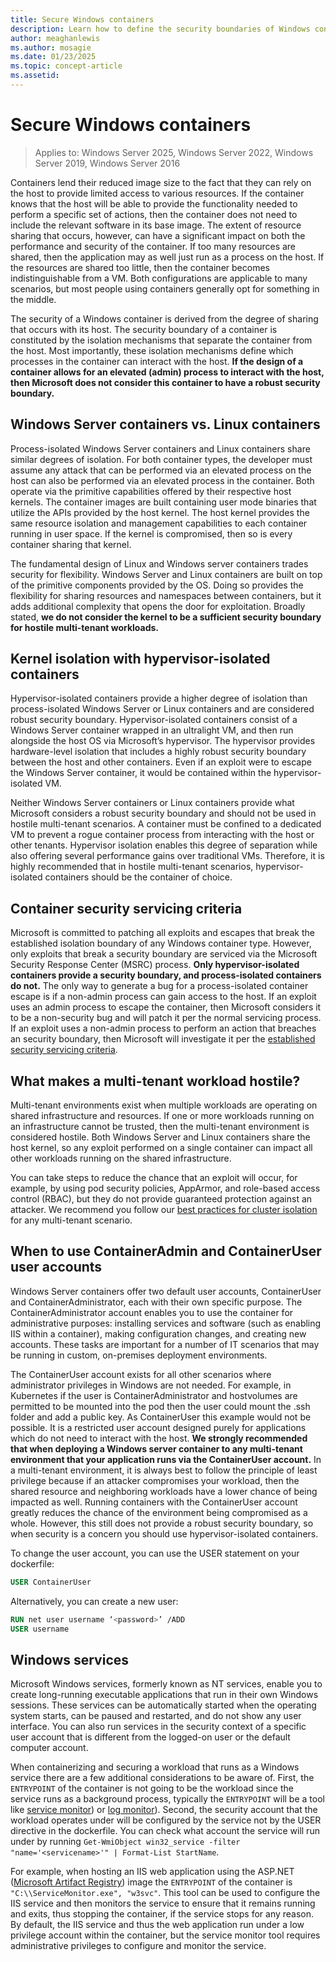 ```yaml
---
title: Secure Windows containers
description: Learn how to define the security boundaries of Windows containers.
author: meaghanlewis
ms.author: mosagie
ms.date: 01/23/2025
ms.topic: concept-article
ms.assetid:
---
```

# Secure Windows containers

> Applies to: Windows Server 2025, Windows Server 2022, Windows Server 2019, Windows Server 2016

Containers lend their reduced image size to the fact that they can rely on the host to provide limited access to various resources. If the container knows that the host will be able to provide the functionality needed to perform a specific set of actions, then the container does not need to include the relevant software in its base image. The extent of resource sharing that occurs, however, can have a significant impact on both the performance and security of the container. If too many resources are shared, then the application may as well just run as a process on the host. If the resources are shared too little, then the container becomes indistinguishable from a VM. Both configurations are applicable to many scenarios, but most people using containers generally opt for something in the middle.

The security of a Windows container is derived from the degree of sharing that occurs with its host. The security boundary of a container is constituted by the isolation mechanisms that separate the container from the host. Most importantly, these isolation mechanisms define which processes in the container can interact with the host. **If the design of a container allows for an elevated (admin) process to interact with the host, then Microsoft does not consider this container to have a robust security boundary.**

## Windows Server containers vs. Linux containers

Process-isolated Windows Server containers and Linux containers share similar degrees of isolation. For both container types, the developer must assume any attack that can be performed via an elevated process on the host can also be performed via an elevated process in the container. Both operate via the primitive capabilities offered by their respective host kernels. The container images are built containing user mode binaries that utilize the APIs provided by the host kernel. The host kernel provides the same resource isolation and management capabilities to each container running in user space. If the kernel is compromised, then so is every container sharing that kernel.

The fundamental design of Linux and Windows server containers trades security for flexibility. Windows Server and Linux containers are built on top of the primitive components provided by the OS. Doing so provides the flexibility for sharing resources and namespaces between containers, but it adds additional complexity that opens the door for exploitation. Broadly stated, **we do not consider the kernel to be a sufficient security boundary for hostile multi-tenant workloads.**

## Kernel isolation with hypervisor-isolated containers

Hypervisor-isolated containers provide a higher degree of isolation than process-isolated Windows Server or Linux containers and are considered robust security boundary. Hypervisor-isolated containers consist of a Windows Server container wrapped in an ultralight VM, and then run alongside the host OS via Microsoft’s hypervisor. The hypervisor provides hardware-level isolation that includes a highly robust security boundary between the host and other containers. Even if an exploit were to escape the Windows Server container, it would be contained within the hypervisor-isolated VM.

Neither Windows Server containers or Linux containers provide what Microsoft considers a robust security boundary and should not be used in hostile multi-tenant scenarios. A container must be confined to a dedicated VM to prevent a rogue container process from interacting with the host or other tenants. Hypervisor isolation enables this degree of separation while also offering several performance gains over traditional VMs. Therefore, it is highly recommended that in hostile multi-tenant scenarios, hypervisor-isolated containers should be the container of choice.

## Container security servicing criteria

Microsoft is committed to patching all exploits and escapes that break the established isolation boundary of any Windows container type. However, only exploits that break a security boundary are serviced via the Microsoft Security Response Center (MSRC) process. **Only hypervisor-isolated containers provide a security boundary, and process-isolated containers do not.** The only way to generate a bug for a process-isolated container escape is if a non-admin process can gain access to the host. If an exploit uses an admin process to escape the container, then Microsoft considers it to be a non-security bug and will patch it per the normal servicing process. If an exploit uses a non-admin process to perform an action that breaches an security boundary, then Microsoft will investigate it per the [established security servicing criteria](https://www.microsoft.com/msrc/windows-security-servicing-criteria).

## What makes a multi-tenant workload hostile?

Multi-tenant environments exist when multiple workloads are operating on shared infrastructure and resources. If one or more workloads running on an infrastructure cannot be trusted, then the multi-tenant environment is considered hostile. Both Windows Server and Linux containers share the host kernel, so any exploit performed on a single container can impact all other workloads running on the shared infrastructure.

You can take steps to reduce the chance that an exploit will occur, for example, by using pod security policies, AppArmor, and role-based access control (RBAC), but they do not provide guaranteed protection against an attacker. We recommend you follow our [best practices for cluster isolation](/azure/aks/operator-best-practices-cluster-isolation) for any multi-tenant scenario.

## When to use ContainerAdmin and ContainerUser user accounts

Windows Server containers offer two default user accounts, ContainerUser and ContainerAdministrator, each with their own specific purpose. The ContainerAdministrator account enables you to use the container for administrative purposes: installing services and software (such as enabling IIS within a container), making configuration changes, and creating new accounts. These tasks are important for a number of IT scenarios that may be running in custom, on-premises deployment environments.

The ContainerUser account exists for all other scenarios where administrator privileges in Windows are not needed. For example, in Kubernetes if the user is ContainerAdministrator and hostvolumes are permitted to be mounted into the pod then the user could mount the .ssh folder and add a public key. As ContainerUser this example would not be possible. It is a restricted user account designed purely for applications which do not need to interact with the host. **We strongly recommended that when deploying a Windows server container to any multi-tenant environment that your application runs via the ContainerUser account.** In a multi-tenant environment, it is always best to follow the principle of least privilege because if an attacker compromises your workload, then the shared resource and neighboring workloads have a lower chance of being impacted as well. Running containers with the ContainerUser account greatly reduces the chance of the environment being compromised as a whole. However, this still does not provide a robust security boundary, so when security is a concern you should use hypervisor-isolated containers.

To change the user account, you can use the USER statement on your dockerfile:

```dockerfile
USER ContainerUser
```

Alternatively, you can create a new user:

```dockerfile
RUN net user username ‘<password>’ /ADD
USER username
```

## Windows services

Microsoft Windows services, formerly known as NT services, enable you to create long-running executable applications that run in their own Windows sessions. These services can be automatically started when the operating system starts, can be paused and restarted, and do not show any user interface. You can also run services in the security context of a specific user account that is different from the logged-on user or the default computer account. 

When containerizing and securing a workload that runs as a Windows service there are a few additional considerations to be aware of. First, the `ENTRYPOINT` of the container is not going to be the workload since the service runs as a background process, typically the `ENTRYPOINT` will be a tool like [service monitor](https://github.com/microsoft/IIS.ServiceMonitor)) or [log monitor](https://github.com/microsoft/windows-container-tools/tree/main/LogMonitor)). Second, the security account that the workload operates under will be configured by the service not by the USER directive in the dockerfile. You can check what account the service will run under by running `Get-WmiObject win32_service -filter "name='<servicename>'" | Format-List StartName`.

For example, when hosting an IIS web application using the ASP.NET ([Microsoft Artifact Registry](https://mcr.microsoft.com/en-us/product/dotnet/framework/aspnet/about)) image the `ENTRYPOINT` of the container is `"C:\\ServiceMonitor.exe", "w3svc"`. This tool can be used to configure the IIS service and then monitors the service to ensure that it remains running and exits, thus stopping the container, if the service stops for any reason. By default, the IIS service and thus the web application run under a low privilege account within the container, but the service monitor tool requires administrative privileges to configure and monitor the service. 
